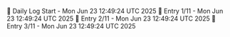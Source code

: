 📅 Daily Log Start - Mon Jun 23 12:49:24 UTC 2025
📌 Entry 1/11 - Mon Jun 23 12:49:24 UTC 2025
📌 Entry 2/11 - Mon Jun 23 12:49:24 UTC 2025
📌 Entry 3/11 - Mon Jun 23 12:49:24 UTC 2025

